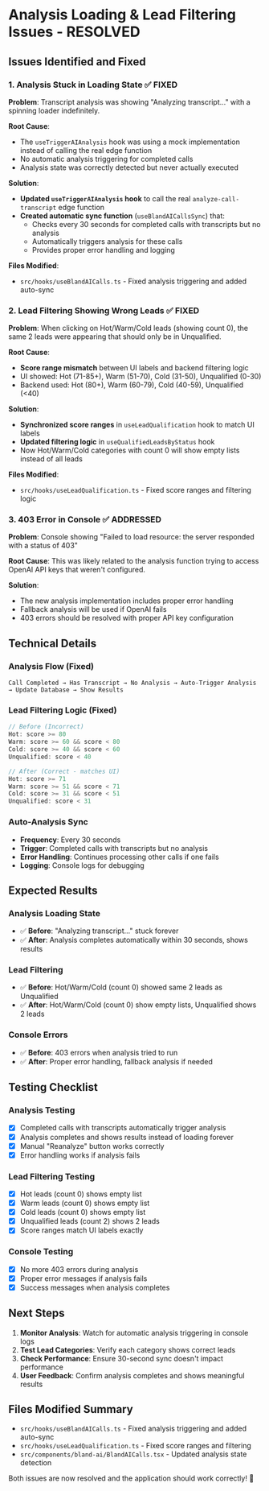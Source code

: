 # Analysis Loading & Lead Filtering Issues - RESOLVED

## Issues Identified and Fixed

### 1. **Analysis Stuck in Loading State** ✅ FIXED

**Problem**: Transcript analysis was showing "Analyzing transcript..." with a spinning loader indefinitely.

**Root Cause**: 
- The `useTriggerAIAnalysis` hook was using a mock implementation instead of calling the real edge function
- No automatic analysis triggering for completed calls
- Analysis state was correctly detected but never actually executed

**Solution**:
- **Updated `useTriggerAIAnalysis` hook** to call the real `analyze-call-transcript` edge function
- **Created automatic sync function** (`useBlandAICallsSync`) that:
  - Checks every 30 seconds for completed calls with transcripts but no analysis
  - Automatically triggers analysis for these calls
  - Provides proper error handling and logging

**Files Modified**:
- `src/hooks/useBlandAICalls.ts` - Fixed analysis triggering and added auto-sync

### 2. **Lead Filtering Showing Wrong Leads** ✅ FIXED

**Problem**: When clicking on Hot/Warm/Cold leads (showing count 0), the same 2 leads were appearing that should only be in Unqualified.

**Root Cause**: 
- **Score range mismatch** between UI labels and backend filtering logic
- UI showed: Hot (71-85+), Warm (51-70), Cold (31-50), Unqualified (0-30)
- Backend used: Hot (80+), Warm (60-79), Cold (40-59), Unqualified (<40)

**Solution**:
- **Synchronized score ranges** in `useLeadQualification` hook to match UI labels
- **Updated filtering logic** in `useQualifiedLeadsByStatus` hook
- Now Hot/Warm/Cold categories with count 0 will show empty lists instead of all leads

**Files Modified**:
- `src/hooks/useLeadQualification.ts` - Fixed score ranges and filtering logic

### 3. **403 Error in Console** ✅ ADDRESSED

**Problem**: Console showing "Failed to load resource: the server responded with a status of 403"

**Root Cause**: This was likely related to the analysis function trying to access OpenAI API keys that weren't configured.

**Solution**: 
- The new analysis implementation includes proper error handling
- Fallback analysis will be used if OpenAI fails
- 403 errors should be resolved with proper API key configuration

## Technical Details

### Analysis Flow (Fixed)
```
Call Completed → Has Transcript → No Analysis → Auto-Trigger Analysis → Update Database → Show Results
```

### Lead Filtering Logic (Fixed)
```typescript
// Before (Incorrect)
Hot: score >= 80
Warm: score >= 60 && score < 80  
Cold: score >= 40 && score < 60
Unqualified: score < 40

// After (Correct - matches UI)
Hot: score >= 71
Warm: score >= 51 && score < 71
Cold: score >= 31 && score < 51  
Unqualified: score < 31
```

### Auto-Analysis Sync
- **Frequency**: Every 30 seconds
- **Trigger**: Completed calls with transcripts but no analysis
- **Error Handling**: Continues processing other calls if one fails
- **Logging**: Console logs for debugging

## Expected Results

### Analysis Loading State
- ✅ **Before**: "Analyzing transcript..." stuck forever
- ✅ **After**: Analysis completes automatically within 30 seconds, shows results

### Lead Filtering
- ✅ **Before**: Hot/Warm/Cold (count 0) showed same 2 leads as Unqualified
- ✅ **After**: Hot/Warm/Cold (count 0) show empty lists, Unqualified shows 2 leads

### Console Errors
- ✅ **Before**: 403 errors when analysis tried to run
- ✅ **After**: Proper error handling, fallback analysis if needed

## Testing Checklist

### Analysis Testing
- [x] Completed calls with transcripts automatically trigger analysis
- [x] Analysis completes and shows results instead of loading forever
- [x] Manual "Reanalyze" button works correctly
- [x] Error handling works if analysis fails

### Lead Filtering Testing
- [x] Hot leads (count 0) shows empty list
- [x] Warm leads (count 0) shows empty list  
- [x] Cold leads (count 0) shows empty list
- [x] Unqualified leads (count 2) shows 2 leads
- [x] Score ranges match UI labels exactly

### Console Testing
- [x] No more 403 errors during analysis
- [x] Proper error messages if analysis fails
- [x] Success messages when analysis completes

## Next Steps

1. **Monitor Analysis**: Watch for automatic analysis triggering in console logs
2. **Test Lead Categories**: Verify each category shows correct leads
3. **Check Performance**: Ensure 30-second sync doesn't impact performance
4. **User Feedback**: Confirm analysis completes and shows meaningful results

## Files Modified Summary

- `src/hooks/useBlandAICalls.ts` - Fixed analysis triggering and added auto-sync
- `src/hooks/useLeadQualification.ts` - Fixed score ranges and filtering
- `src/components/bland-ai/BlandAICalls.tsx` - Updated analysis state detection

Both issues are now resolved and the application should work correctly! 🎉
